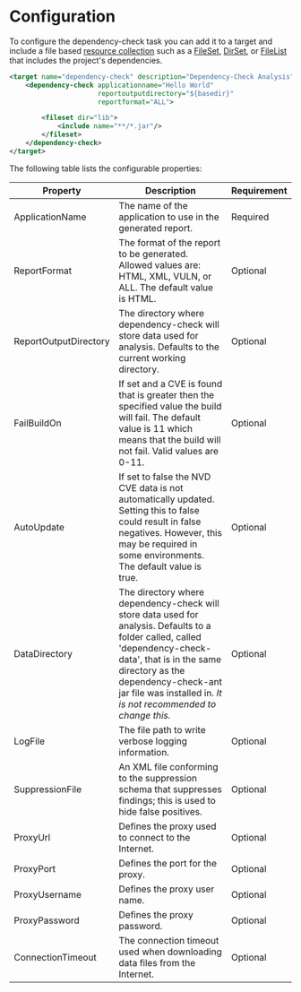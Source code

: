 Configuration
====================
To configure the dependency-check task you can add it to a target and include a
file based [resource collection](http://ant.apache.org/manual/Types/resources.html#collection)
such as a [FileSet](http://ant.apache.org/manual/Types/fileset.html), [DirSet](http://ant.apache.org/manual/Types/dirset.html),
or [FileList](http://ant.apache.org/manual/Types/filelist.html) that includes
the project's dependencies.

```xml
<target name="dependency-check" description="Dependency-Check Analysis">
    <dependency-check applicationname="Hello World"
                      reportoutputdirectory="${basedir}"
                      reportformat="ALL">

        <fileset dir="lib">
            <include name="**/*.jar"/>
        </fileset>
    </dependency-check>
</target>
```
The following table lists the configurable properties:

Property              | Description | Requirement
----------------------|-------------|---------
ApplicationName       | The name of the application to use in the generated report. | Required
ReportFormat          | The format of the report to be generated. Allowed values are: HTML, XML, VULN, or ALL. The default value is HTML.| Optional
ReportOutputDirectory | The directory where dependency-check will store data used for analysis. Defaults to the current working directory. | Optional
FailBuildOn           | If set and a CVE is found that is greater then the specified value the build will fail. The default value is 11 which means that the build will not fail. Valid values are 0-11. | Optional
AutoUpdate            | If set to false the NVD CVE data is not automatically updated. Setting this to false could result in false negatives. However, this may be required in some environments. The default value is true. | Optional
DataDirectory         | The directory where dependency-check will store data used for analysis. Defaults to a folder called, called 'dependency-check-data', that is in the same directory as the dependency-check-ant jar file was installed in. *It is not recommended to change this.* | Optional
LogFile               | The file path to write verbose logging information. | Optional
SuppressionFile       | An XML file conforming to the suppression schema that suppresses findings; this is used to hide false positives. | Optional
ProxyUrl              | Defines the proxy used to connect to the Internet. | Optional
ProxyPort             | Defines the port for the proxy. | Optional
ProxyUsername         | Defines the proxy user name. | Optional
ProxyPassword         | Defines the proxy password. | Optional
ConnectionTimeout     | The connection timeout used when downloading data files from the Internet. | Optional


